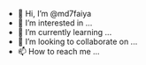 - 👋 Hi, I’m @md7faiya
- 👀 I’m interested in ...
- 🌱 I’m currently learning ...
- 💞️ I’m looking to collaborate on ...
- 📫 How to reach me ...

<!---
md7faiya/md7faiya is a ✨ special ✨ repository because its `README.md` (this file) appears on your GitHub profile.
You can click the Preview link to take a look at your changes.
--->
